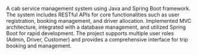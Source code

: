 A cab service management system using Java and Spring Boot framework. 
The system includes RESTful APIs for core functionalities such as user registration, booking management, and driver allocation. 
Implemented MVC architecture, integrated with a database management, and utilized Spring Boot for rapid development. 
The project supports multiple user roles (Admin, Driver, Customer) and provides a comprehensive interface for trip booking and management.
